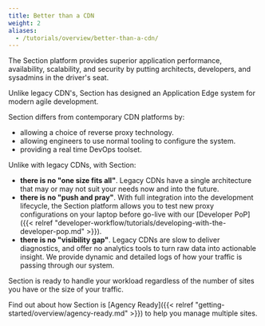 ```yaml
---
title: Better than a CDN
weight: 2
aliases:
  - /tutorials/overview/better-than-a-cdn/
---
```


The Section platform provides superior application performance, availability, scalability, and security by putting architects, developers, and sysadmins in the driver's seat.

Unlike legacy CDN's, Section has designed an Application Edge system for modern agile development.

Section differs from contemporary CDN platforms by:

- allowing a choice of reverse proxy technology.
- allowing engineers to use normal tooling to configure the system.
- providing a real time DevOps toolset.

Unlike with legacy CDNs, with Section:

- **there is no "one size fits all"**. Legacy CDNs have a single architecture that may or may not suit your needs now and into the future.
- **there is no "push and pray"**. With full integration into the development lifecycle, the Section platform allows you to test new proxy configurations on your laptop before go-live with our [Developer PoP]({{< relref "developer-workflow/tutorials/developing-with-the-developer-pop.md" >}}).
- **there is no "visibility gap"**. Legacy CDNs are slow to deliver diagnostics, and offer no analytics tools to turn raw data into actionable insight. We provide dynamic and detailed logs of how your traffic is passing through our system.

Section is ready to handle your workload regardless of the number of sites you have or the size of your traffic.

Find out about how Section is [Agency Ready]({{< relref "getting-started/overview/agency-ready.md" >}}) to help you manage multiple sites.
